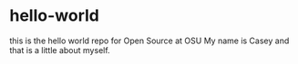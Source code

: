 # hello-world
this is the hello world repo for Open Source at OSU
My name is Casey and that is a little about myself. 
